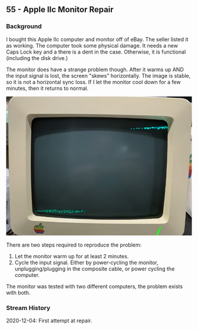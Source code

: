 ## 55 - Apple IIc Monitor Repair

### Background
I bought this Apple IIc computer and monitor off of eBay. The seller listed it as working. The computer took some physical damage. It needs a new Caps Lock key and a there is a dent in the case. Otherwise, it is functional (including the disk drive.)

The monitor does have a strange problem though. After it warms up AND the input signal is lost, the screen "skews" horizontally. The image is stable, so it is not a horizontal sync loss. If I let the monitor cool down for a few minutes, then it returns to normal.

![Skewed Apple IIc Monitor Image](https://github.com/baldengineer/live-stream-projects/blob/main/55%20-%20Apple%20IIc%20Monitor%20Repair/IIc%20strange%20text%20example.jpg)

There are two steps required to reproduce the problem:

1. Let the monitor warm up for at least 2 minutes.
2. Cycle the input signal. Either by power-cycling the monitor, unplugging/plugging in the composite cable, or power cycling the computer.

The monitor was tested with two different computers, the problem exists with both.

### Stream History
2020-12-04: First attempt at repair.
